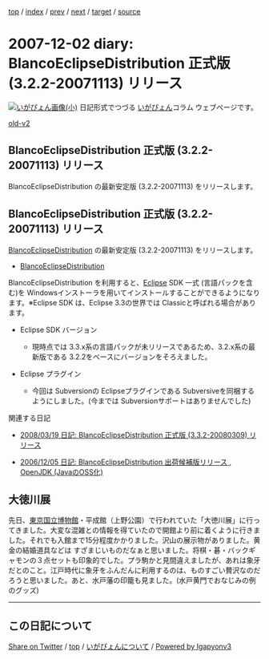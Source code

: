 [top](../index.html) 
 / [index](index.html) 
 / [prev](ig071130.html) 
 / [next](ig071203.html) 
 / [target](https://igapyon.github.io/diary/2007/ig071202.html) 
 / [source](https://github.com/igapyon/diary/blob/master/2007/ig071202.src.md) 

2007-12-02 diary: BlancoEclipseDistribution 正式版 (3.2.2-20071113) リリース
=====================================================================================================
[![いがぴょん画像(小)](https://igapyon.github.io/diary/images/iga200306s.jpg "いがぴょん")](https://igapyon.github.io/diary/memo/memoigapyon.html) 日記形式でつづる [いがぴょん](https://igapyon.github.io/diary/memo/memoigapyon.html)コラム ウェブページです。

[old-v2](ig071202-orig.html)

## BlancoEclipseDistribution 正式版 (3.2.2-20071113) リリース

BlancoEclipseDistribution の最新安定版 (3.2.2-20071113) をリリースします。


## BlancoEclipseDistribution 正式版 (3.2.2-20071113) リリース

[BlancoEclipseDistribution](http://www.igapyon.jp/blanco/blancoeclipsedistribution.html) の最新安定版 (3.2.2-20071113) をリリースします。

* [BlancoEclipseDistribution](http://www.igapyon.jp/blanco/blancoeclipsedistribution.html)

BlancoEclipseDistribution を利用すると、[Eclipse](http://www.igapyon.jp/igapyon/diary/keyword/eclipse.html) SDK 一式 (言語パックを含む)を Windowsインストーラを用いてインストールすることができるようになります。※Eclipse SDK は、Eclipse 3.3の世界では Classicと呼ばれる場合があります。

* Eclipse SDK バージョン
  
  * 現時点では 3.3.x系の言語パックが未リリースであるため、3.2.x系の最新版である 3.2.2をベースにバージョンをそろえました。
  

  
* Eclipse プラグイン
  
  * 今回は Subversionの Eclipseプラグインである Subversiveを同梱するようにしました。(今までは Subversionサポートはありませんでした)
  

関連する日記

* [2008/03/19 日記: BlancoEclipseDistribution 正式版 (3.3.2-20080309) リリース](../2008/ig080319.html)
  
* [2006/12/05 日記: BlancoEclipseDistribution 出荷候補版リリース , OpenJDK (JavaのOSS化)](../2006/ig061205.html)

## 大徳川展

先日、[東京国立博物館](http://www.tnm.jp/)・平成館（上野公園）で行われていた「大徳川展」に行ってきました。大変な混雑との情報を得ていたので開館より前に着くように行きました。それでも入館まで15分程度かかりました。沢山の展示物がありました。黄金の結婚道具などは すざまじいものだなぁと思いました。将棋・碁・バックギャモンの３点セットも印象的でした。プラ駒かと見間違えましたが、あれは象牙だとのこと。江戸時代に象牙をふんだんに利用するのは、ものすごい贅沢なのだろうと思いました。あと、水戸藩の印籠も見ました。(水戸黄門でおなじみの例のグッズ)


----------------------------------------------------------------------------------------------------

## この日記について

[Share on Twitter](https://twitter.com/intent/tweet?hashtags=igapyon%2Cdiary%2C%E3%81%84%E3%81%8C%E3%81%B4%E3%82%87%E3%82%93&text=BlancoEclipseDistribution+%E6%AD%A3%E5%BC%8F%E7%89%88+%283.2.2-20071113%29+%E3%83%AA%E3%83%AA%E3%83%BC%E3%82%B9&url=https%3A%2F%2Figapyon.github.io%2Fdiary%2F2007%2Fig071202.html) / [top](../index.html) / [いがぴょんについて](https://igapyon.github.io/diary/memo/memoigapyon.html) / [Powered by Igapyonv3](https://github.com/igapyon/igapyonv3)
